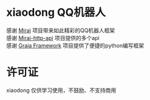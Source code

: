 # xiaodong QQ机器人
 感谢 [Mirai](https://github.com/mamoe/mirai) 项目带来如此精彩的QQ机器人框架  
 感谢 [Mirai-http-api](https://github.com/project-mirai/mirai-api-http/) 项目提供的多个api  
 感谢 [Graia Framework](https://github.com/GraiaProject/) 项目提供了便捷的python编写框架  
# 许可证
xiaodong 仅供学习使用，不鼓励、不支持商用  